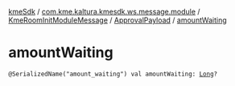 [kmeSdk](../../../index.md) / [com.kme.kaltura.kmesdk.ws.message.module](../../index.md) / [KmeRoomInitModuleMessage](../index.md) / [ApprovalPayload](index.md) / [amountWaiting](./amount-waiting.md)

# amountWaiting

`@SerializedName("amount_waiting") val amountWaiting: `[`Long`](https://kotlinlang.org/api/latest/jvm/stdlib/kotlin/-long/index.html)`?`